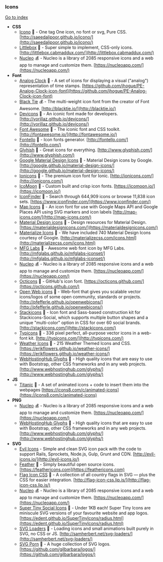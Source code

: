 ### Icons
[Go to index](https://github.com/cdleon/awesome-front-end#index)
- **CSS**
  * [Icono](https://github.com/saeedalipoor/icono) :gift_heart: - One tag One icon, no font or svg, Pure CSS. [http://saeedalipoor.github.io/icono/](http://saeedalipoor.github.io/icono/)
  * [Littlebox](https://github.com/cmaddux/littlebox) :gift_heart: - Super simple to implement, CSS-only icons. [http://littlebox.cabmaddux.com/](http://littlebox.cabmaddux.com/)
  * [Nucleo](https://nucleoapp.com) :moneybag: - Nucleo is a library of 2085 responsive icons and a web app to manage and customize them. [https://nucleoapp.com/](https://nucleoapp.com/)
- **Font**
  * [Analog Clock](https://github.com/jhogue/PE-Analog-Clock-icon-font) :gift_heart: - A set of icons for displaying a visual ("analog") representation of time stamps. [https://github.com/jhogue/PE-Analog-Clock-icon-font](https://github.com/jhogue/PE-Analog-Clock-icon-font)
  * [Black Tie](http://blacktie.io/) :moneybag: - The multi-weight icon font from the creator of Font Awesome. [http://blacktie.io/](http://blacktie.io/)
  * [Devicons](https://github.com/vorillaz/devicons) :gift_heart: - An iconic font made for developers. [http://vorillaz.github.io/devicons/](http://vorillaz.github.io/devicons/)
  * [Font Awesome](https://github.com/FortAwesome/Font-Awesome) :gift_heart: - The iconic font and CSS toolkit. [http://fontawesome.io/](http://fontawesome.io/)
  * [Fontello](https://github.com/fontello/fontello) :gift_heart: - Icon fonts generator. [http://fontello.com/](http://fontello.com/)
  * [Glyhish](http://www.glyphish.com/) :rainbow: - Great icons for everything. [http://www.glyphish.com/](http://www.glyphish.com/)
  * [Google Material Design Icons](https://github.com/google/material-design-icons) :gift_heart: - Material Design icons by Google. [http://google.github.io/material-design-icons/](http://google.github.io/material-design-icons/)
  * [Ionicons](https://github.com/driftyco/ionicons) :gift_heart: - The premium icon font for Ionic. [http://ionicons.com/](http://ionicons.com/)
  * [IcoMoon](https://icomoon.io/) :gift_heart: - Custom built and crisp icon fonts. [https://icomoon.io/](https://icomoon.io/)
  * [IconFinder](https://www.iconfinder.com/) :rainbow: - Search through 644,909 icons or browse 11,838 icon sets. [https://www.iconfinder.com/](https://www.iconfinder.com/)
  * [Map Icons](https://github.com/scottdejonge/map-icons) :gift_heart: - An icon font for use with Google Maps API and Google Places API using SVG markers and icon labels [http://map-icons.com/](http://map-icons.com/)
  * [Material Design icons](https://github.com/Templarian/MaterialDesign) :gift_heart: - Design resources for Material Design. [https://materialdesignicons.com/](https://materialdesignicons.com/)
  * [Materialize Icons](http://materializecss.com/icons.html) :gift_heart: - We have included 740 Material Design Icons courtesy of Google. [http://materializecss.com/icons.html](http://materializecss.com/icons.html)
  * [MFG Labs](https://github.com/MfgLabs/mfglabs-iconset) :gift_heart: - Awesome web font icon by MFG Labs. [http://mfglabs.github.io/mfglabs-iconset/](http://mfglabs.github.io/mfglabs-iconset/)
  * [Nucleo](https://nucleoapp.com) :moneybag: - Nucleo is a library of 2085 responsive icons and a web app to manage and customize them. [https://nucleoapp.com/](https://nucleoapp.com/)
  * [Octicons](https://github.com/primer/octicons) :gift_heart: - GitHub's icon font. [https://octicons.github.com/](https://octicons.github.com/)
  * [Open Web icons](https://github.com/pfefferle/openwebicons) :gift_heart: - Web-font that gives you scalable vector icons/logos of some open community, standards or projects. [http://pfefferle.github.io/openwebicons/](http://pfefferle.github.io/openwebicons/)
  * [Stackicons](https://github.com/parkerbennett/stackicons) :gift_heart: - Icon font and Sass-based construction kit for Stackicons-Social, which supports multiple button shapes and a unique "multi-color" option in CSS for over 60 social brands. [http://stackicons.com/](http://stackicons.com/)
  * [Typicons](https://github.com/stephenhutchings/typicons.font) :gift_heart: - 336 pixel perfect, all-purpose vector icons in a web-font kit. [http://typicons.com/](http://typicons.com/)
  * [Weather Icons](https://github.com/erikflowers/weather-icons) :gift_heart: - 215 Weather Themed Icons and CSS. [https://erikflowers.github.io/weather-icons/](https://erikflowers.github.io/weather-icons/)
  * [WebHostingHub Glyphs](http://www.webhostinghub.com/glyphs/) :gift_heart: - High quality icons that are easy to use with Bootstrap, other CSS frameworks and in any web projects. [http://www.webhostinghub.com/glyphs/](http://www.webhostinghub.com/glyphs/)
- **JS**
  * [Titanic](https://github.com/icons8/titanic) :gift_heart: - A set of animated icons + code to insert them into the webpages [https://icons8.com/c/animated-icons](https://icons8.com/c/animated-icons)
- **PNG**
  * [Nucleo](https://nucleoapp.com) :moneybag: - Nucleo is a library of 2085 responsive icons and a web app to manage and customize them. [https://nucleoapp.com/](https://nucleoapp.com/)
  * [WebHostingHub Glyphs](http://www.webhostinghub.com/glyphs/) :gift_heart: - High quality icons that are easy to use with Bootstrap, other CSS frameworks and in any web projects. [http://www.webhostinghub.com/glyphs/](http://www.webhostinghub.com/glyphs/)
- **SVG**
  * [Evil Icons](https://github.com/outpunk/evil-icons) - Simple and clean SVG icon pack with the code to support Rails, Sprockets, Node.js, Gulp, Grunt and CDN. [http://evil-icons.io/](http://evil-icons.io/)
  * [Feather](https://github.com/colebemis/feather) :gift_heart: - Simply beautiful open source icons. [https://feathericons.com](https://feathericons.com)
  * [Flag Icon CSS](https://github.com/lipis/flag-icon-css) :gift_heart: -  A collection of all country flags in SVG — plus the CSS for easier integration. [http://flag-icon-css.lip.is/](http://flag-icon-css.lip.is/)
  * [Nucleo](https://nucleoapp.com) :moneybag: - Nucleo is a library of 2085 responsive icons and a web app to manage and customize them. [https://nucleoapp.com/](https://nucleoapp.com/)
  * [Super Tiny Social Icons](https://github.com/edent/SuperTinyIcons) :gift_heart: - Under 1KB each! Super Tiny Icons are miniscule SVG versions of your favourite website and app logos. [https://edent.github.io/SuperTinyIcons/radius.html](https://edent.github.io/SuperTinyIcons/radius.html)
  * [SVG Loaders](https://github.com/SamHerbert/SVG-Loaders) :gift_heart: - Loading icons and small animations built purely in SVG, no CSS or JS. [http://samherbert.net/svg-loaders/](http://samherbert.net/svg-loaders/)
  * [SVG Porn](https://github.com/gilbarbara/logos) :gift_heart: - A huge collection of SVG logos. [https://github.com/gilbarbara/logos/](https://github.com/gilbarbara/logos/)
